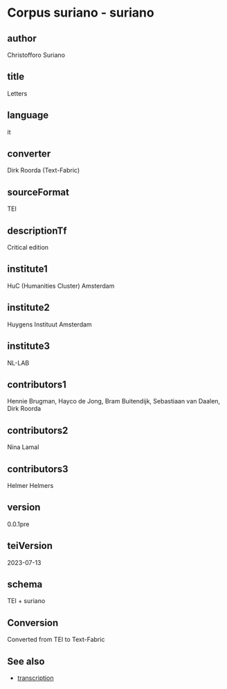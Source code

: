 




# Corpus suriano - suriano

## author

Christofforo Suriano


## title

Letters


## language

it


## converter

Dirk Roorda (Text-Fabric)


## sourceFormat

TEI


## descriptionTf

Critical edition


## institute1

HuC (Humanities Cluster) Amsterdam


## institute2

Huygens Instituut Amsterdam


## institute3

NL-LAB


## contributors1

Hennie Brugman, Hayco de Jong, Bram Buitendijk, Sebastiaan van Daalen, Dirk Roorda


## contributors2

Nina Lamal


## contributors3

Helmer Helmers


## version

0.0.1pre


## teiVersion

2023-07-13


## schema

TEI + suriano


## Conversion

Converted from TEI to Text-Fabric

## See also

*   [transcription](transcription.md)
